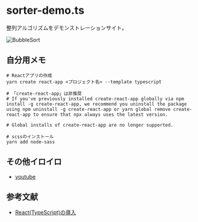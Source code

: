 # sorter-demo.ts

整列アルゴリズムをデモンストレーションサイト。  

![BubbleSort](./.development/img/BubbleSort.gif)  

## 自分用メモ

```shell
# Reactアプリの作成
yarn create react-app <プロジェクト名> --template typescript

# 「create-react-app」は非推奨
# If you've previously installed create-react-app globally via npm install -g create-react-app, we recommend you uninstall the package using npm uninstall -g create-react-app or yarn global remove create-react-app to ensure that npx always uses the latest version.

# Global installs of create-react-app are no longer supported.

# scssのインストール
yarn add node-sass
```

## その他イロイロ

- [youtube](https://www.youtube.com/watch?v=oY1JGijg9jc)

## 参考文献

- [React(TypeScript)の導入](https://create-react-app.dev/docs/adding-typescript/)
